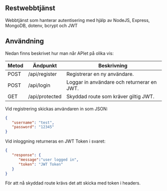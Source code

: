 ## Restwebbtjänst 
Webbtjänst som hanterar autentisering med hjälp av NodeJS, Express, MongoDB, dotenv, bcrypt och JWT


## Användning

Nedan finns beskrivet hur man når APIet på olika vis:

| Metod  | Ändpunkt        | Beskrivning                                                       |
|--------|-----------------|-------------------------------------------------------------------|
| POST   | /api/register   | Registrerar en ny användare.                                      |
| POST   | /api/login      | Loggar in användare och returnerar en JWT.                        |
| GET    | /api/protected  | Skyddad route som kräver giltig JWT.                              |

Vid registrering skickas användaren in som JSON:

```json
{
   "username": "test",
   "password": "12345"
}
```
Vid inloggning returneras en JWT Token i svaret:

```json
{
   "response": {
      "message":"user logged in",
      "token": "JWT Token"
   }
}
``` 

För att nå skyddad route krävs det att skicka med token i headers.